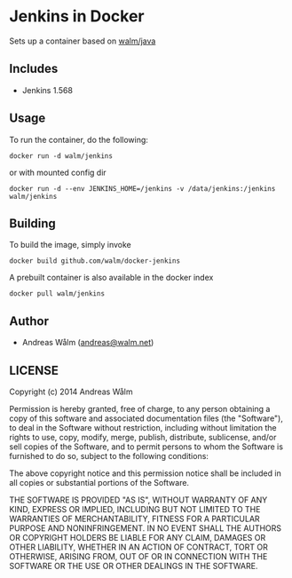 # Jenkins in Docker

Sets up a container based on [walm/java](https://github.com/walm/docker-java)

## Includes

  * Jenkins 1.568

## Usage

To run the container, do the following:

    docker run -d walm/jenkins

or with mounted config dir

    docker run -d --env JENKINS_HOME=/jenkins -v /data/jenkins:/jenkins walm/jenkins

## Building

To build the image, simply invoke

    docker build github.com/walm/docker-jenkins

A prebuilt container is also available in the docker index

    docker pull walm/jenkins

## Author

  * Andreas Wålm (<andreas@walm.net>)

## LICENSE

Copyright (c) 2014 Andreas Wålm

Permission is hereby granted, free of charge, to any person obtaining a copy
of this software and associated documentation files (the "Software"), to deal
in the Software without restriction, including without limitation the rights
to use, copy, modify, merge, publish, distribute, sublicense, and/or sell
copies of the Software, and to permit persons to whom the Software is
furnished to do so, subject to the following conditions:

The above copyright notice and this permission notice shall be included in
all copies or substantial portions of the Software.

THE SOFTWARE IS PROVIDED "AS IS", WITHOUT WARRANTY OF ANY KIND, EXPRESS OR
IMPLIED, INCLUDING BUT NOT LIMITED TO THE WARRANTIES OF MERCHANTABILITY,
FITNESS FOR A PARTICULAR PURPOSE AND NONINFRINGEMENT. IN NO EVENT SHALL THE
AUTHORS OR COPYRIGHT HOLDERS BE LIABLE FOR ANY CLAIM, DAMAGES OR OTHER
LIABILITY, WHETHER IN AN ACTION OF CONTRACT, TORT OR OTHERWISE, ARISING FROM,
OUT OF OR IN CONNECTION WITH THE SOFTWARE OR THE USE OR OTHER DEALINGS IN
THE SOFTWARE.
